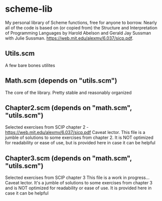 # scheme-lib
My personal library of Scheme functions, free for anyone to borrow. Nearly all of the code is based on (or copied from) 
the Structure and Interpretation of Programming Languages by Harold Abelson and Gerald Jay Sussman
with Julie Sussman. https://web.mit.edu/alexmv/6.037/sicp.pdf. 

## Utils.scm
A few bare bones utilites

## Math.scm (depends on "utils.scm")
The core of the library. Pretty stable and reasonably organized

## Chapter2.scm (depends on "math.scm", "utils.scm")
Selected exercises from SCIP chapter 2 - https://web.mit.edu/alexmv/6.037/sicp.pdf
Caveat lector. This file is a jumble of solutions to some exercises from chapter 2. It is NOT
optimized for readability or ease of use, but is provided here in case it can be helpful

## Chapter3.scm (depends on "math.scm", "utils.scm")
Selected exercises from SCIP chapter 3
This file is a work in progress... Caveat lector. It's a jumble of solutions to some exercises from chapter 3 and is NOT
optimized for readability or ease of use. It is provided here in case it can be helpful
